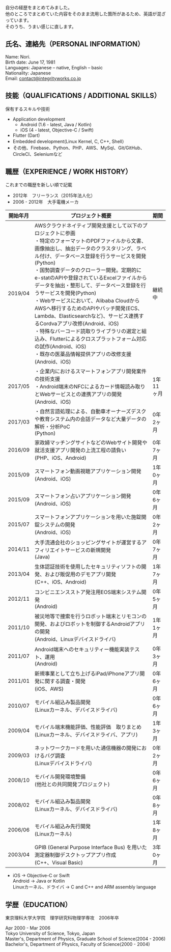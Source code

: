 自分の経歴をまとめてみました。  
他のところでまとめていた内容をそのまま流用した箇所があるため、英語が混ざっています。  
そのうち、うまい感じに直します。

## 氏名、連絡先（PERSONAL INFORMATION）
Name: Nori.  
Birth date: June 17, 1981  
Languages: Japanese – native, English – basic  
Nationality: Japanese  
Email:  contact@integrityworks.co.jp

## 技能（QUALIFICATIONS / ADDITIONAL SKILLS）
保有するスキルや技術
- Application development
  - Android (1.6 - latest, Java / Kotlin)
  - iOS (4 - latest, Objective-C / Swift)
- Flutter (Dart)
- Embedded development(Linux Kernel, C, C++, Shell）
- その他、Firebase、Python、PHP、AWS、MySql、Git/GitHub、CircleCI、Seleniumなど

## 職歴（EXPERIENCE / WORK HISTORY）
これまでの職歴を新しい順で記載
- 2012年　フリーランス（2015年法人化）
- 2006 - 2012年　大手電機メーカ
 
| 開始年月 | プロジェクト概要 | 期間 |
| ------------ | ------------ | ------------ |
| 2019/04 | AWSクラウドネイティブ開発支援として以下のプロジェクトに参画<br>・特定のフォーマットのPDFファイルから文書、画像抽出し、抽出データのクラスタリング、ラベル付け、データベース登録を行うサービスを開発(Python)<br>・国勢調査データのクローラー開発。定期的にe-statのAPIや登録されているExcelファイルからデータを抽出・整形して、データベース登録を行うサービスを開発(Python)<br>・Webサービスにおいて、Alibaba CloudからAWSへ移行するためのAPIやバッチ開発(ECS、Lambda、Elasticsearchなど)、サービス連携するCordvaアプリ改修(Android、iOS)<br>・特殊なバーコード読取りライブラリの選定と組込み、Flutterによるクロスプラットフォーム対応の試作(Android、iOS)<br>・既存の医薬品情報提供アプリの改修支援(Android、iOS) | 継続中 |
| 2017/05 | ・企業内におけるスマートフォンアプリ開発案件の技術支援 <br> ・Android端末のNFCによるカード情報読み取りとWebサービスとの連携アプリの開発 <br> (Android、iOS) | 1年11ヶ月 |
| 2017/03 | ・自然言語処理による、自動車オーナーズデスクや教育システム内の会話データなど大量データの解析・分析PoC <br> (Python) | 0年2ヶ月 |
| 2016/09 | 家政婦マッチングサイトなどのWebサイト開発や就活支援アプリ開発の上流工程の請負い <br> (PHP、iOS、Android) | 0年7ヶ月 |
| 2015/09 | スマートフォン動画視聴アプリケーション開発 <br> (Android、iOS) | 1年0ヶ月 |
| 2015/09 | スマートフォン占いアプリケーション開発 <br> (Android、iOS) | 0年6ヶ月 |
| 2015/07 | スマートフォンアプリケーションを用いた施錠開錠システムの開発 <br> (Android、iOS) | 0年2ヶ月 |
| 2014/11 | 大手流通会社のショッピングサイトが運営するアフィリエイトサービスの新規開発 <br> (Java) | 0年7ヶ月 |
| 2013/04 | 生体認証技術を使用したセキュリティソフトの開発、および販促用のデモアプリ開発 <br> (C++、iOS、Android) | 1年7ヶ月 |
| 2012/11 | コンビニエンスストア発注用EOS端末システム開発 <br>  (Android) | 0年5ヶ月 |
| 2011/10 | 被災地等で捜索を行うロボット端末とリモコンの開発、およびロボットを制御するAndroidアプリの開発 <br> (Android、Linuxデバイスドライバ) | 1年1ヶ月 |
| 2011/07 | Android端末へのセキュリティー機能実装テスト、運用 <br> (Android) | 0年3ヶ月 |
| 2011/01 | 新規事業として立ち上げるiPad/iPhoneアプリ開発に関する調査・開発 <br> (iOS、AWS) | 0年6ヶ月 |
| 2010/07 | モバイル組込み製品開発 <br> (Linuxカーネル、デバイスドライバ) | 0年6ヶ月 |
| 2009/04 | モバイル端末機能評価、性能評価　取りまとめ <br> (Linuxカーネル、デバイスドライバ、アプリ) | 1年3ヶ月 |
| 2009/03 | ネットワークカードを用いた通信機器の開発におけるバグ調査 <br> (Linuxデバイスドライバ) | 0年2ヶ月 |
| 2008/10 | モバイル開発環境整備 <br> (他社との共同開発プロジェクト) | 0年6ヶ月 |
| 2008/02 | モバイル組込み製品開発 <br> (Linuxカーネル、デバイスドライバ) | 0年8ヶ月 |
| 2006/06 | モバイル組込み先行開発 <br> (Linuxカーネル) | 1年8ヶ月 |
| 2003/04 | GPIB (General Purpose Interface Bus) を用いた測定器制御デスクトップアプリ作成 <br> (C++、Visual Basic) | 3年0ヶ月 |

- iOS -> Objective-C or Swift  
  Android -> Java or Kotlin  
  Linuxカーネル、ドライバ -> C and C++ and ARM assembly language

## 学歴（EDUCATION）
東京理科大学大学院　理学研究科物理学専攻　2006年卒

Apr 2000 - Mar 2006  
Tokyo University of Science, Tokyo, Japan  
Master's, Department of Physics, Graduate School of Science(2004 - 2006)  
Bachelor's, Department of Physics, Faculty of Science(2000 - 2004)
